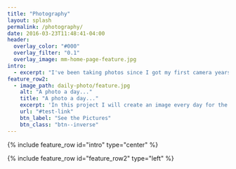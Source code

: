 ```yaml
---
title: "Photography"
layout: splash
permalink: /photography/
date: 2016-03-23T11:48:41-04:00
header:
  overlay_color: "#000"
  overlay_filter: "0.1"
  overlay_image: mm-home-page-feature.jpg
intro:
  - excerpt: "I've been taking photos since I got my first camera years ago, but really got started in 2016 with my first DSLR. Here's what I've got to show for it!"
feature_row2:
  - image_path: daily-photo/feature.jpg
    alt: "A photo a day..."
    title: "A photo a day..."
    excerpt: 'In this project I will create an image every day for the next year and see what comes out of it.'
    url: "#test-link"
    btn_label: "See the Pictures"
    btn_class: "btn--inverse"
---
```


{% include feature_row id="intro" type="center" %}

{% include feature_row id="feature_row2" type="left" %}
